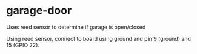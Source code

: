 # garage-door
Uses reed sensor to determine if garage is open/closed


Using reed sensor, connect to board using ground and pin 9 (ground) and 15 (GPIO 22).

